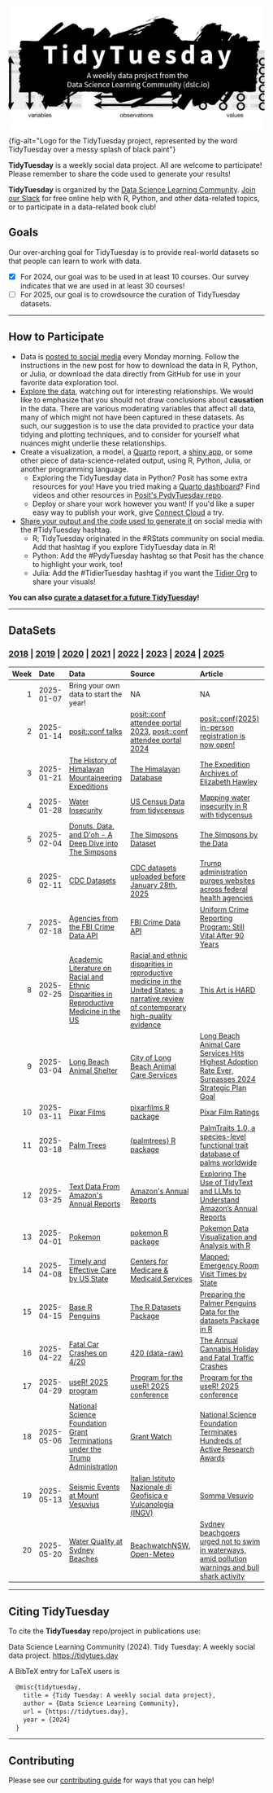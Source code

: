 ![](static/tt_logo.png){fig-alt="Logo for the TidyTuesday project, represented by the word TidyTuesday over a messy splash of black paint"}

**TidyTuesday** is a weekly social data project. 
All are welcome to participate! 
Please remember to share the code used to generate your results!

**TidyTuesday** is organized by the [Data Science Learning Community](https://dslc.io). 
[Join our Slack](https://dslc.io/join) for free online help with R, Python, and other data-related topics, or to participate in a data-related book club!

## Goals

Our over-arching goal for TidyTuesday is to provide real-world datasets so that people can learn to work with data.

- [x] For 2024, our goal was to be used in at least 10 courses. Our survey indicates that we are used in at least 30 courses!
- [ ] For 2025, our goal is to crowdsource the curation of TidyTuesday datasets.

***

## How to Participate

- Data is [posted to social media](dataset_announcements.md) every Monday morning. Follow the instructions in the new post for how to download the data in R, Python, or Julia, or download the data directly from GitHub for use in your favorite data exploration tool.
- [Explore the data](https://r4ds.hadley.nz/), watching out for interesting relationships. We would like to emphasize that you should not draw conclusions about **causation** in the data. There are various moderating variables that affect all data, many of which might not have been captured in these datasets. As such, our suggestion is to use the data provided to practice your data tidying and plotting techniques, and to consider for yourself what nuances might underlie these relationships.
- Create a visualization, a model, a [Quarto](https://quarto.org/) report, a [shiny app](https://shiny.posit.co/), or some other piece of data-science-related output, using R, Python, Julia, or another programming language.
  - Exploring the TidyTuesday data in Python? Posit has some extra resources for you! Have you tried making a [Quarto dashboard](https://quarto.org/docs/dashboards/)? Find videos and other resources in [Posit's PydyTuesday repo](https://github.com/posit-dev/python-tidytuesday-challenge).
  - Deploy or share your work however you want! If you'd like a super easy way to publish your work, give [Connect Cloud](https://connect.posit.cloud/) a try.
- [Share your output and the code used to generate it](sharing.md) on social media with the #TidyTuesday hashtag.
  - R; TidyTuesday originated in the #RStats community on social media. Add that hashtag if you explore TidyTuesday data in R!
  - Python: Add the #PydyTuesday hashtag so that Posit has the chance to highlight your work, too!
  - Julia: Add the #TidierTuesday hashtag if you want the [Tidier Org](https://github.com/TidierOrg) to share your visuals!

**You can also [curate a dataset for a future TidyTuesday](pr_instructions.md)!**  

***

## DataSets

### [2018](data/2018/readme.md) | [2019](data/2019/readme.md) | [2020](data/2020/readme.md)  | [2021](data/2021/readme.md) | [2022](data/2022/readme.md) | [2023](data/2023/readme.md) | [2024](data/2024/readme.md) | [2025](data/2025/readme.md)

| Week|Date       |Data                                                                                    |Source                                                                                                                                                 |Article                                                                                             |
|----:|:----------|:---------------------------------------------------------------------------------------|:------------------------------------------------------------------------------------------------------------------------------------------------------|:---------------------------------------------------------------------------------------------------|
|    1|2025-01-07 |Bring your own data to start the year!                                                  |NA                                                                                                                                                     |NA                                                                                                  |
|    2|2025-01-14 |[posit::conf talks](data/2025/2025-01-14/readme.md)                                     |[posit::conf attendee portal 2023](https://reg.conf.posit.co/flow/posit/positconf23/attendee-portal/page/sessioncatalog), [posit::conf attendee portal 2024](https://reg.conf.posit.co/flow/posit/positconf24/attendee-portal/page/sessioncatalog)|[posit::conf(2025) in-person registration is now open!](https://posit.co/blog/positconf2025-in-person-registration-is-now-open/)|
|    3|2025-01-21 |[The History of Himalayan Mountaineering Expeditions](data/2025/2025-01-21/readme.md)   |[The Himalayan Database](https://www.himalayandatabase.com/downloads.html)                                                                             |[The Expedition Archives of Elizabeth Hawley](https://www.himalayandatabase.com/index.html)         |
|    4|2025-01-28 |[Water Insecurity](data/2025/2025-01-28/readme.md)                                      |[US Census Data from tidycensus](https://cran.r-project.org/package=tidycensus)                                                                        |[Mapping water insecurity in R with tidycensus](https://waterdata.usgs.gov/blog/acs-maps/)          |
|    5|2025-02-04 |[Donuts, Data, and D'oh - A Deep Dive into The Simpsons](data/2025/2025-02-04/readme.md)|[The Simpsons Dataset](https://www.kaggle.com/datasets/prashant111/the-simpsons-dataset)                                                               |[The Simpsons by the Data](https://toddwschneider.com/posts/the-simpsons-by-the-data/)              |
|    6|2025-02-11 |[CDC Datasets](data/2025/2025-02-11/readme.md)                                          |[CDC datasets uploaded before January 28th, 2025](https://archive.org/details/20250128-cdc-datasets)                                                   |[Trump administration purges websites across federal health agencies](https://www.npr.org/sections/shots-health-news/2025/01/31/nx-s1-5282274/trump-administration-purges-health-websites)|
|    7|2025-02-18 |[Agencies from the FBI Crime Data API](data/2025/2025-02-18/readme.md)                  |[FBI Crime Data API](https://cde.ucr.cjis.gov/LATEST/webapp/#/pages/docApi)                                                                            |[Uniform Crime Reporting Program: Still Vital After 90 Years](https://le.fbi.gov/cjis-division/cjis-link/uniform-crime-reporting-program-still-vital-after-90-years-)|
|    8|2025-02-25 |[Academic Literature on Racial and Ethnic Disparities in Reproductive Medicine in the US](data/2025/2025-02-25/readme.md)|[Racial and ethnic disparities in reproductive medicine in the United States: a narrative review of contemporary high-quality evidence](https://www.ajog.org/article/S0002-9378(24)00775-0/fulltext)|[This Art is HARD](https://katcorr.github.io/this-art-is-HARD/)                                     |
|    9|2025-03-04 |[Long Beach Animal Shelter](data/2025/2025-03-04/readme.md)                             |[City of Long Beach Animal Care Services](https://data.longbeach.gov/explore/dataset/animal-shelter-intakes-and-outcomes/information/)                 |[Long Beach Animal Care Services Hits Highest Adoption Rate Ever, Surpasses 2024 Strategic Plan Goal](https://www.longbeach.gov/press-releases/long-beach-animal-care-services-hits-highest-adoption-rate-ever-surpasses-2024--strategic-plan-goal/)|
|   10|2025-03-11 |[Pixar Films](data/2025/2025-03-11/readme.md)                                           |[pixarfilms R package](https://erictleung.com/pixarfilms/index.html)                                                                                   |[Pixar Film Ratings](https://erictleung.com/pixarfilms/articles/pixar_film_ratings.html)            |
|   11|2025-03-18 |[Palm Trees](data/2025/2025-03-18/readme.md)                                            |[{palmtrees} R package](https://github.com/EmilHvitfeldt/palmtrees)                                                                                    |[PalmTraits 1.0, a species-level functional trait database of palms worldwide](https://www.nature.com/articles/s41597-019-0189-0)|
|   12|2025-03-25 |[Text Data From Amazon's Annual Reports](data/2025/2025-03-25/readme.md)                |[Amazon's Annual Reports](https://ir.aboutamazon.com/annual-reports-proxies-and-shareholder-letters/default.aspx)                                      |[Exploring The Use of TidyText and LLMs to Understand Amazon’s Annual Reports](https://gregoryvdvinne.github.io/Text-Mining-Amazon-Budgets.html)|
|   13|2025-04-01 |[Pokemon](data/2025/2025-04-01/readme.md)                                               |[pokemon R package](https://github.com/williamorim/pokemon/)                                                                                           |[Pokemon Data Visualization and Analysis with R](https://medium.com/@hanahshih46/pokemon-data-visualization-and-analysis-with-r-60970c8e37f4)|
|   14|2025-04-08 |[Timely and Effective Care by US State](data/2025/2025-04-08/readme.md)                 |[Centers for Medicare & Medicaid Services](https://data.cms.gov/provider-data/dataset/apyc-v239)                                                       |[Mapped: Emergency Room Visit Times by State](https://www.visualcapitalist.com/mapped-emergency-room-visit-times-by-state/)|
|   15|2025-04-15 |[Base R Penguins](data/2025/2025-04-15/readme.md)                                       |[The R Datasets Package](https://www.r-project.org/)                                                                                                   |[Preparing the Palmer Penguins Data for the datasets Package in R](https://zenodo.org/records/14902740)|
|   16|2025-04-22 |[Fatal Car Crashes on 4/20](data/2025/2025-04-22/readme.md)                             |[420 (data-raw)](https://osf.io/qnrg6/)                                                                                                                |[The Annual Cannabis Holiday and Fatal Traffic Crashes](https://osf.io/preprints/osf/tzcsy_v1)      |
|   17|2025-04-29 |[useR! 2025 program](data/2025/2025-04-29/readme.md)                                    |[Program for the useR! 2025 conference](https://user2025.r-project.org/)                                                                               |[Program for the useR! 2025 conference](https://user2025.r-project.org/)                            |
|   18|2025-05-06 |[National Science Foundation Grant Terminations under the Trump Administration](data/2025/2025-05-06/readme.md)|[Grant Watch](https://grant-watch.us/nsf-data.html)                                                                                                    |[National Science Foundation Terminates Hundreds of Active Research Awards](https://www.nytimes.com/2025/04/22/science/trump-national-science-foundation-grants.html)|
|   19|2025-05-13 |[Seismic Events at Mount Vesuvius](data/2025/2025-05-13/readme.md)                      |[Italian Istituto Nazionale di Geofisica e Vulcanologia (INGV)](https://www.ingv.it/)                                                                  |[Somma Vesuvio](https://www.ingv.it/somma-vesuvio)                                                  |
|   20|2025-05-20 |[Water Quality at Sydney Beaches](data/2025/2025-05-20/readme.md)                       |[BeachwatchNSW](https://www.beachwatch.nsw.gov.au/waterMonitoring/waterQualityData), [Open-Meteo](https://open-meteo.com/)                               |[Sydney beachgoers urged not to swim in waterways, amid pollution warnings and bull shark activity](https://www.abc.net.au/news/2025-01-10/pollution-risks-in-sydney-beaches-contaminated-waterways-rain/104790856)|

***  

## Citing TidyTuesday

To cite the **TidyTuesday** repo/project in publications use:

  Data Science Learning Community (2024). Tidy Tuesday: A weekly social data project.
  https://tidytues.day

A BibTeX entry for LaTeX users is

```
  @misc{tidytuesday, 
    title = {Tidy Tuesday: A weekly social data project}, 
    author = {Data Science Learning Community}, 
    url = {https://tidytues.day}, 
    year = {2024} 
  }
```

***

## Contributing

Please see our [contributing guide](CONTRIBUTING.md) for ways that you can help!
